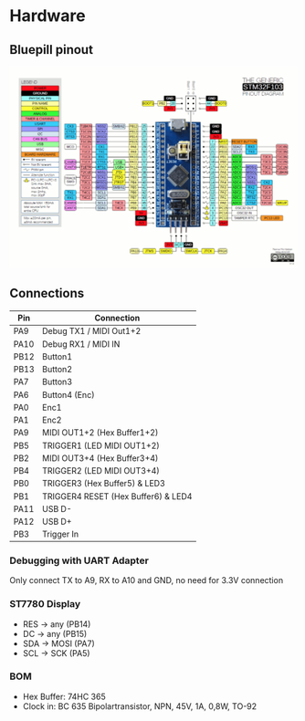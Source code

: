 # Hardware

## Bluepill pinout

![](images/pinout.png)

## Connections

| Pin  | Connection                                |
| ---- | ----------------------------------------- |
| PA9  | Debug TX1 / MIDI Out1+2                   |
| PA10 | Debug RX1 / MIDI IN                       |
| PB12 | Button1     		                           |
| PB13 | Button2     		                           |
| PA7  | Button3     		                           |
| PA6  | Button4 (Enc)                             |
| PA0  | Enc1                                      |
| PA1  | Enc2                                      |
| PA9  | MIDI OUT1+2 (Hex Buffer1+2)               |
| PB5  | TRIGGER1 (LED MIDI OUT1+2)                |
| PB2 | MIDI OUT3+4 (Hex Buffer3+4)                |
| PB4  | TRIGGER2 (LED MIDI OUT3+4)                |
| PB0  | TRIGGER3 (Hex Buffer5) & LED3             |
| PB1  | TRIGGER4 RESET (Hex Buffer6) & LED4       |
| PA11 | USB D-                                    |
| PA12 | USB D+                                    |
| PB3 |Trigger In|

### Debugging with UART Adapter

Only connect TX to A9, RX to A10 and GND, no need for 3.3V connection

### ST7780 Display

* RES -> any (PB14)
* DC -> any (PB15)
* SDA -> MOSI (PA7)
* SCL -> SCK (PA5)

### BOM

* Hex Buffer: 74HC 365
* Clock in: BC 635 Bipolartransistor, NPN, 45V, 1A, 0,8W, TO-92

